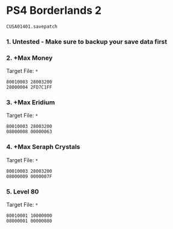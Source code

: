 # PS4 Borderlands 2

`CUSA01401.savepatch`

### 1. Untested - Make sure to backup your save data first
### 2. +Max Money

Target File: `*`

```
80010003 28003200
28000004 2FD7C1FF
```

### 3. +Max Eridium

Target File: `*`

```
80010003 28003200
08000008 00000063
```

### 4. +Max Seraph Crystals

Target File: `*`

```
80010003 28003200
08000009 0000007F
```

### 5. Level 80

Target File: `*`

```
80010001 10000000
08000001 00000080
```

